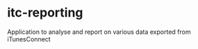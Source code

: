 itc-reporting
=============

Application to analyse and report on various data exported from iTunesConnect